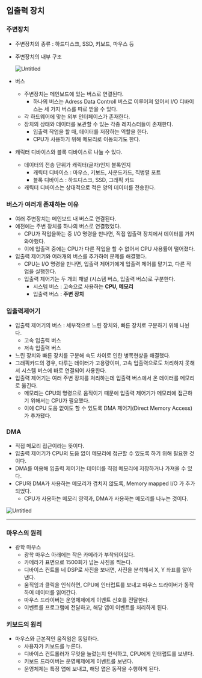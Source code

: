 ## 입출력 장치

### 주변장치

- 주변장치의 종류 : 하드디스크, SSD, 키보드, 마우스 등
- 주변장치의 내부 구조
    
    ![Untitled](https://s3-us-west-2.amazonaws.com/secure.notion-static.com/0736237d-4ced-4659-aebb-3b6a3456d654/Untitled.png)
    
- 버스
    - 주변장치는 메인보드에 있는 버스로 연결된다.
        - 하나의 버스는 Adress Data Controll 버스로 이루어져 있어서 I/O 디바이스는 세 가지 버스를 따로 받을 수 있다.
    - 각 하드웨어에 맞는 외부 인터페이스가 존재한다.
    - 장치의 상태와 데이터를 보관할 수 있는 각종 레지스터들이 존재한다.
        - 입출력 작업을 할 때, 데이터를 저장하는 역할을 한다.
        - CPU가 사용하기 위해 메모리로 이동되기도 한다.
- 캐릭터 디바이스와 블록 디바이스로 나눌 수 있다.
    - 데이터의 전송 단위가 캐릭터(글자)인지 블록인지
        - 캐릭터 디바이스 : 마우스, 키보드, 사운드카드, 직병렬 포트
        - 블록 디바이스 : 하드디스크, SSD, 그래픽 카드
    - 캐릭터 디바이스는 상대적으로 적은 양의 데이터를 전송한다.

### 버스가 여러개 존재하는 이유

- 여러 주변장치는 메인보드 내 버스로 연결된다.
- 예전에는 주변 장치를 하나의 버스로 연결했었다.
    - CPU가 작업을하는 중 I/O 명령을 만나면, 직접 입출력 장치에서 데이터를 가져와야했다.
    - 이에 입출력 중에는 CPU가 다른 작업을 할 수 없어서 CPU 사용률이 떨어졌다.
- 입출력 제어기와 여러개의 버스를 추가하여 문제를 해결했다.
    - CPU는 I/O 명령을 만나면, 입출력 제어기에게 입출력 제어를 맡기고, 다른 작업을 실행한다.
    - 입출력 제어기는 두 개의 채널 (시스템 버스, 입출력 버스)로 구분한다.
        - 시스템 버스 : 고속으로 사용하는 **CPU, 메모리**
        - 입출력 버스 : **주변 장치**

### 입출력제어기

- 입출력 제어기의 버스 : 세부적으로 느린 장치와, 빠른 장치로 구분하기 위해 나뉜다.
    - 고속 입출력 버스
    - 저속 입출력 버스
- 느린 장치와 빠른 장치를 구분해 속도 차이로 인한 병목현상을 해결했다.
- 그래픽카드의 경우, 다루는 데이터가 고용량이며, 고속 입출력으로도 처리하지 못해서 시스템 버스에 바로 연결되어 사용한다.
- 입출력 제어기는 여러 주변 장치를 처리하는데 입출력 버스에서 온 데이터를 메모리로 옮긴다.
    - 메모리는 CPU의 명령으로 움직이기 때문에 입출력 제어기가 메모리에 접근하기 위해서는 CPU가 필요했다.
    - 이에 CPU 도움 없이도 할 수 있도록 DMA 제어기(Direct Memory Access)가 추가됐다.

### DMA

- 직접 메모리 접근이라는 뜻이다.
- 입출력 제어기가 CPU의 도움 없이 메모리에 접근할 수 있도록 하기 위해 필요한 것이다.
- DMA를 이용해 입출력 제어기는 데이터를 직접 메모리에 저장하거나 가져올 수 있다.
- CPU와 DMA가 사용하는 메모리가 겹치지 않도록, Memory mapped I/O 가 추가되었다.
    - CPU가 사용하는 메모리 영역과, DMA가 사용하는 메모리를 나누는 것이다.

![Untitled](https://s3-us-west-2.amazonaws.com/secure.notion-static.com/c03300e2-690d-42ba-b691-1083e9414104/Untitled.png)

---

### 마우스의 원리

- 광학 마우스
    - 광학 마우스 아래에는 작은 카메라가 부착되어있다.
    - 카메라가 표면으로 1500회가 넘는 사진을 찍는다.
    - 디바이스 컨트롤 네 DSP로 사진을 보내면, 사진을 분석해서 X, Y 좌표를 알아낸다.
    - 움직임과 클릭을 인식하면, CPU에 인터럽트를 보내고 마우스 드라이버가 동작하여 데이터를 읽어간다.
    - 마우스 드라이버는 운영체제에게 이벤트 신호를 전달한다.
    - 이벤트를 프로그램에 전달하고, 해당 앱이 이벤트를 처리하게 된다.

### 키보드의 원리

- 마우스와 근본적인 움직임은 동일하다.
    - 사용자가 키보드를 누른다.
    - 디바이스 컨트롤러가 무엇을 눌렀는지 인식하고, CPU에게 인터럽트를 보낸다.
    - 키보드 드라이버는 운영체제에게 이벤트를 보낸다.
    - 운영체제는 특정 앱에 보내고, 해당 앱은 동작을 수행하게 된다.
